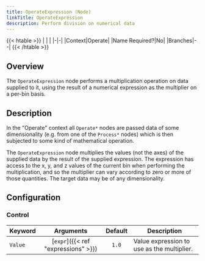 ```yaml
---
title: OperateExpression (Node)
linkTitle: OperateExpression
description: Perform division on numerical data
---
```


{{< htable >}}
| | |
|-|-|
|Context|Operate|
|Name Required?|No|
|Branches|--|
{{< /htable >}}

## Overview

The `OperateExpression` node performs a multiplication operation on data supplied to it, using the result of a numerical expression as the multiplier on a per-bin basis.

## Description

In the "Operate" context all `Operate*` nodes are passed data of some dimensionality (e.g. from one of the `Process*` nodes) which is then subjected to some kind of mathematical operation.

The `OperateExpression` node multiplies the values (not the axes) of the supplied data by the result of the supplied expression. The expression has access to the x, y, and z values of the current bin when performing the multiplication, and so the multiplier can vary according to zero or more of those quantities. The target data may be of any dimensionality.

## Configuration

### Control

|Keyword|Arguments|Default|Description|
|:------|:--:|:-----:|-----------|
|`Value`|[`expr`]({{< ref "expressions" >}})|`1.0`|Value expression to use as the multiplier.|
